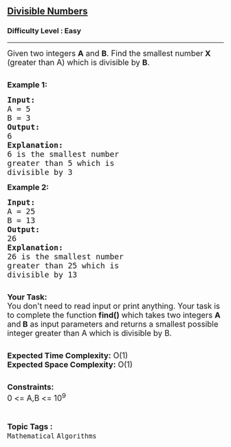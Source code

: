 <h2><a href="https://practice.geeksforgeeks.org/problems/divisible-numbers1521/1">Divisible Numbers</a></h2><h3>Difficulty Level : Easy</h3><hr><div class="problems_problem_content__Xm_eO"><p><span style="font-size:18px">Given two integers <strong>A</strong> and <strong>B</strong>. Find the smallest number<strong> X </strong>(greater than A) which is divisible by <strong>B</strong>.</span><br>
&nbsp;</p>

<p><span style="font-size:18px"><strong>Example 1:</strong></span></p>

<pre><span style="font-size:18px"><strong>Input:</strong>
A = 5
B = 3
<strong>Output:</strong>
6
<strong>Explanation:</strong>
6 is the smallest number
greater than 5 which is 
divisible by 3</span>
</pre>

<p><span style="font-size:18px"><strong>Example 2:</strong></span></p>

<pre><span style="font-size:18px"><strong>Input:</strong>
A = 25
B = 13
<strong>Output:</strong>
26
<strong>Explanation:</strong>
26 is the smallest number
greater than 25 which is
divisible by 13
</span></pre>

<p><br>
<span style="font-size:18px"><strong>Your Task:</strong><br>
You don't need to read input or print anything. Your task is to complete the function <strong>find()</strong>&nbsp;which takes&nbsp;two integers <strong>A </strong>and<strong> B</strong>&nbsp;as input parameters and returns a smallest possible integer greater than A which is divisible by B.</span><br>
&nbsp;</p>

<p><span style="font-size:18px"><strong>Expected Time Complexity:</strong> O(1)<br>
<strong>Expected Space Complexity:</strong> O(1)</span><br>
&nbsp;</p>

<p><span style="font-size:18px"><strong>Constraints:</strong><br>
0 &lt;= A,B &lt;= 10<sup>9</sup></span></p>
</div><br><p><span style=font-size:18px><strong>Topic Tags : </strong><br><code>Mathematical</code>&nbsp;<code>Algorithms</code>&nbsp;